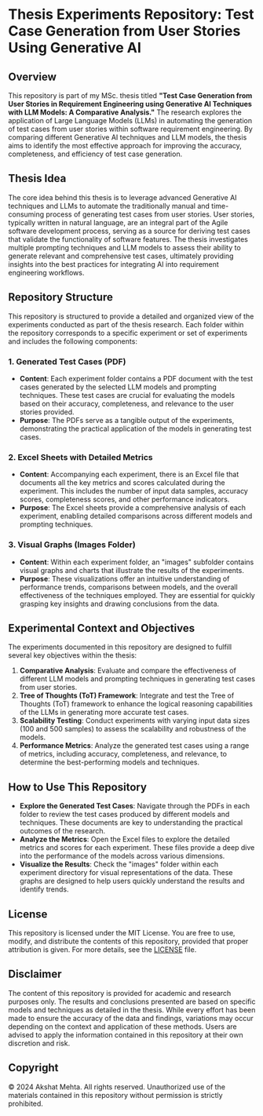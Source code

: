 # Thesis Experiments Repository: Test Case Generation from User Stories Using Generative AI

## Overview

This repository is part of my MSc. thesis titled **"Test Case Generation from User Stories in Requirement Engineering using Generative AI Techniques with LLM Models: A Comparative Analysis."** The research explores the application of Large Language Models (LLMs) in automating the generation of test cases from user stories within software requirement engineering. By comparing different Generative AI techniques and LLM models, the thesis aims to identify the most effective approach for improving the accuracy, completeness, and efficiency of test case generation.

## Thesis Idea

The core idea behind this thesis is to leverage advanced Generative AI techniques and LLMs to automate the traditionally manual and time-consuming process of generating test cases from user stories. User stories, typically written in natural language, are an integral part of the Agile software development process, serving as a source for deriving test cases that validate the functionality of software features. The thesis investigates multiple prompting techniques and LLM models to assess their ability to generate relevant and comprehensive test cases, ultimately providing insights into the best practices for integrating AI into requirement engineering workflows.

## Repository Structure

This repository is structured to provide a detailed and organized view of the experiments conducted as part of the thesis research. Each folder within the repository corresponds to a specific experiment or set of experiments and includes the following components:

### 1. Generated Test Cases (PDF)
- **Content**: Each experiment folder contains a PDF document with the test cases generated by the selected LLM models and prompting techniques. These test cases are crucial for evaluating the models based on their accuracy, completeness, and relevance to the user stories provided.
- **Purpose**: The PDFs serve as a tangible output of the experiments, demonstrating the practical application of the models in generating test cases.

### 2. Excel Sheets with Detailed Metrics
- **Content**: Accompanying each experiment, there is an Excel file that documents all the key metrics and scores calculated during the experiment. This includes the number of input data samples, accuracy scores, completeness scores, and other performance indicators.
- **Purpose**: The Excel sheets provide a comprehensive analysis of each experiment, enabling detailed comparisons across different models and prompting techniques.

### 3. Visual Graphs (Images Folder)
- **Content**: Within each experiment folder, an "images" subfolder contains visual graphs and charts that illustrate the results of the experiments.
- **Purpose**: These visualizations offer an intuitive understanding of performance trends, comparisons between models, and the overall effectiveness of the techniques employed. They are essential for quickly grasping key insights and drawing conclusions from the data.

## Experimental Context and Objectives

The experiments documented in this repository are designed to fulfill several key objectives within the thesis:

1. **Comparative Analysis**: Evaluate and compare the effectiveness of different LLM models and prompting techniques in generating test cases from user stories.
2. **Tree of Thoughts (ToT) Framework**: Integrate and test the Tree of Thoughts (ToT) framework to enhance the logical reasoning capabilities of the LLMs in generating more accurate test cases.
3. **Scalability Testing**: Conduct experiments with varying input data sizes (100 and 500 samples) to assess the scalability and robustness of the models.
4. **Performance Metrics**: Analyze the generated test cases using a range of metrics, including accuracy, completeness, and relevance, to determine the best-performing models and techniques.

## How to Use This Repository

- **Explore the Generated Test Cases**: Navigate through the PDFs in each folder to review the test cases produced by different models and techniques. These documents are key to understanding the practical outcomes of the research.
- **Analyze the Metrics**: Open the Excel files to explore the detailed metrics and scores for each experiment. These files provide a deep dive into the performance of the models across various dimensions.
- **Visualize the Results**: Check the "images" folder within each experiment directory for visual representations of the data. These graphs are designed to help users quickly understand the results and identify trends.

## License

This repository is licensed under the MIT License. You are free to use, modify, and distribute the contents of this repository, provided that proper attribution is given. For more details, see the [LICENSE](LICENSE) file.

## Disclaimer

The content of this repository is provided for academic and research purposes only. The results and conclusions presented are based on specific models and techniques as detailed in the thesis. While every effort has been made to ensure the accuracy of the data and findings, variations may occur depending on the context and application of these methods. Users are advised to apply the information contained in this repository at their own discretion and risk.

## Copyright

© 2024 Akshat Mehta. All rights reserved. Unauthorized use of the materials contained in this repository without permission is strictly prohibited.

